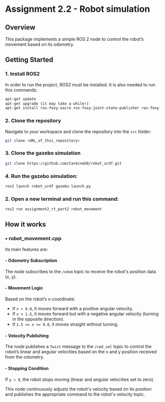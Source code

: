 # Assignment 2.2 - Robot simulation

## **Overview**
This package implements a simple ROS 2 node to control the robot’s movement based on its odometry.

## **Getting Started**
### 1. Install ROS2
In order to run the project, ROS2 must be installed.
It is also needed to run this commands:

```bash
apt-get update
apt-get upgrade (it may take a while!)
apt-get install ros-foxy-xacro ros-foxy-joint-state-publisher ros-foxy-gazebo*
```

### 2. Clone the repository

Navigate to your workspace and clone the repository into the `src` folder:

```bash
git clone <URL_of_this_repository>
```

### 3. Clone the gazebo simulation
```bash
git clone https://github.com/CarmineD8/robot_urdf.git
```

### 4. Run the gazebo simulation:

```bash
ros2 launch robot_urdf gazebo.launch.py
```

### 2. Open a new terminal and run this command:

```bash
ros2 run assignment2_rt_part2 robot_movement
```

## How it works
### • robot_movement.cpp
Its main features are:

#### - Odometry Subscription
The node subscribes to the `/odom` topic to receive the robot's position data (x, y).

#### - Movement Logic
Based on the robot’s x-coordinate:
- If `x > 9.0`, it moves forward with a positive angular velocity.
- If `x < 1.5`, it moves forward but with a negative angular velocity (turning in the opposite direction).
- If `1.5 <= x <= 9.0`, it moves straight without turning.

#### - Velocity Publishing
The node publishes a `Twist` message to the `/cmd_vel` topic to control the robot’s linear and angular velocities based on the x and y position received from the odometry.

#### - Stopping Condition
If `y > 9`, the robot stops moving (linear and angular velocities set to zero).

This node continuously adjusts the robot's velocity based on its position and publishes the appropriate command to the robot's velocity topic.
